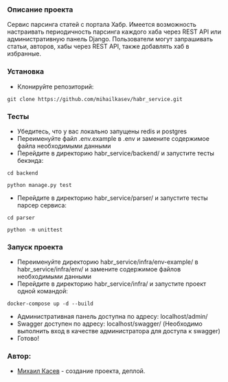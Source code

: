 ### Описание проекта
Сервис парсинга статей с портала Хабр.
Имеется возможность настраивать периодичность парсинга каждого хаба через REST API или административную панель Django.
Пользователи могут запрашивать статьи, авторов, хабы через REST API, также добавлять хаб в избранные.

### Установка
- Клонируйте репозиторий:
```commandline
git clone https://github.com/mihailkasev/habr_service.git
```
### Тесты
- Убедитесь, что у вас локально запущены redis и postgres
- Переименуйте файл .env.example в .env и замените содержимое файла необходимыми данными
- Перейдите в директорию habr_service/backend/ и запустите тесты бекэнда:
```commandline
cd backend
```
```commandline
python manage.py test
```
- Перейдите в директорию habr_service/parser/ и запустите тесты парсер сервиса:
```commandline
cd parser
```
```commandline
python -m unittest
```
### Запуск проекта
- Переименуйте директорию habr_service/infra/env-example/ в habr_service/infra/env/ и замените содержимое файлов необходимыми данными
- Перейдите в директорию habr_service/infra/ и запустите проект одной командой:
```commandline
docker-compose up -d --build
```
- Административная панель доступна по адресу:
localhost/admin/
- Swagger доступен по адресу:
localhost/swagger/
(Необходимо выполнить вход в качестве администратора для доступа к swagger)
- Готово!

### Автор:
- [Михаил Касев](https://github.com/mihailkasev/) - создание проекта, деплой.